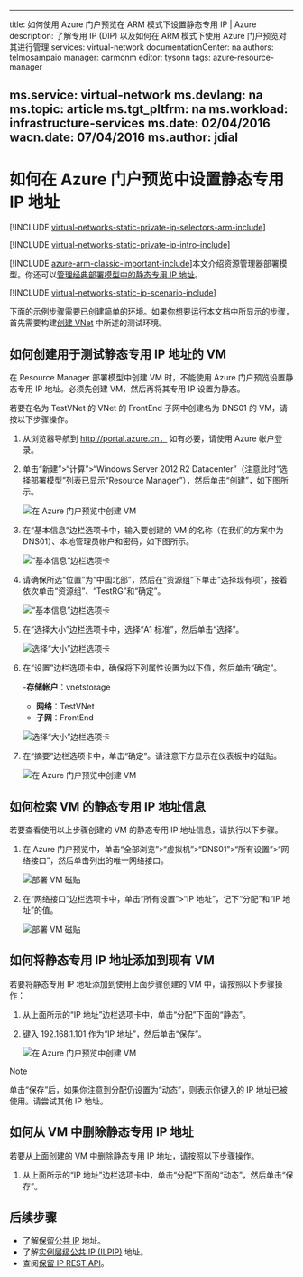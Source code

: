 <!-- ARM: tested -->

---
title: 如何使用 Azure 门户预览在 ARM 模式下设置静态专用 IP | Azure
description: 了解专用 IP (DIP) 以及如何在 ARM 模式下使用 Azure 门户预览对其进行管理
services: virtual-network
documentationCenter: na
authors: telmosampaio
manager: carmonm
editor: tysonn
tags: azure-resource-manager

ms.service: virtual-network
ms.devlang: na
ms.topic: article
ms.tgt_pltfrm: na
ms.workload: infrastructure-services
ms.date: 02/04/2016
wacn.date: 07/04/2016
ms.author: jdial
---

# 如何在 Azure 门户预览中设置静态专用 IP 地址

[!INCLUDE [virtual-networks-static-private-ip-selectors-arm-include](../../includes/virtual-networks-static-private-ip-selectors-arm-include.md)]

[!INCLUDE [virtual-networks-static-private-ip-intro-include](../../includes/virtual-networks-static-private-ip-intro-include.md)]

[!INCLUDE [azure-arm-classic-important-include](../../includes/azure-arm-classic-important-include.md)]本文介绍资源管理器部署模型。你还可以[管理经典部署模型中的静态专用 IP 地址](./virtual-networks-static-private-ip-classic-pportal.md)。

[!INCLUDE [virtual-networks-static-ip-scenario-include](../../includes/virtual-networks-static-ip-scenario-include.md)]

下面的示例步骤需要已创建简单的环境。如果你想要运行本文档中所显示的步骤，首先需要构建[创建 VNet](./virtual-networks-create-vnet-arm-pportal.md) 中所述的测试环境。

## 如何创建用于测试静态专用 IP 地址的 VM

在 Resource Manager 部署模型中创建 VM 时，不能使用 Azure 门户预览设置静态专用 IP 地址。必须先创建 VM，然后再将其专用 IP 设置为静态。

若要在名为 TestVNet 的 VNet 的 FrontEnd 子网中创建名为 DNS01 的 VM，请按以下步骤操作。

1. 从浏览器导航到 http://portal.azure.cn， 如有必要，请使用 Azure 帐户登录。
2. 单击“新建”>“计算”>“Windows Server 2012 R2 Datacenter”（注意此时“选择部署模型”列表已显示“Resource Manager”），然后单击“创建”，如下图所示。

    ![在 Azure 门户预览中创建 VM](./media/virtual-networks-static-ip-arm-pportal/figure01.png)

3. 在“基本信息”边栏选项卡中，输入要创建的 VM 的名称（在我们的方案中为 DNS01）、本地管理员帐户和密码，如下图所示。

    ![“基本信息”边栏选项卡](./media/virtual-networks-static-ip-arm-pportal/figure02.png)

4. 请确保所选“位置”为“中国北部”，然后在“资源组”下单击“选择现有项”，接着依次单击“资源组”、“TestRG”和“确定”。

    ![“基本信息”边栏选项卡](./media/virtual-networks-static-ip-arm-pportal/figure03.png)

5. 在“选择大小”边栏选项卡中，选择“A1 标准”，然后单击“选择”。

    ![选择“大小”边栏选项卡](./media/virtual-networks-static-ip-arm-pportal/figure04.png)

6. 在“设置”边栏选项卡中，确保将下列属性设置为以下值，然后单击“确定”。

    -**存储帐户**：vnetstorage
    - **网络**：TestVNet
    - **子网**：FrontEnd

    ![选择“大小”边栏选项卡](./media/virtual-networks-static-ip-arm-pportal/figure05.png)

7. 在“摘要”边栏选项卡中，单击“确定”。请注意下方显示在仪表板中的磁贴。

    ![在 Azure 门户预览中创建 VM](./media/virtual-networks-static-ip-arm-pportal/figure06.png)

## 如何检索 VM 的静态专用 IP 地址信息

若要查看使用以上步骤创建的 VM 的静态专用 IP 地址信息，请执行以下步骤。

1. 在 Azure 门户预览中，单击“全部浏览”>“虚拟机”>“DNS01”>“所有设置”>“网络接口”，然后单击列出的唯一网络接口。

    ![部署 VM 磁贴](./media/virtual-networks-static-ip-arm-pportal/figure07.png)

2. 在“网络接口”边栏选项卡中，单击“所有设置”>“IP 地址”，记下“分配”和“IP 地址”的值。

    ![部署 VM 磁贴](./media/virtual-networks-static-ip-arm-pportal/figure08.png)

## 如何将静态专用 IP 地址添加到现有 VM
若要将静态专用 IP 地址添加到使用上面步骤创建的 VM 中，请按照以下步骤操作：

1. 从上面所示的“IP 地址”边栏选项卡中，单击“分配”下面的“静态”。
2. 键入 192.168.1.101 作为“IP 地址”，然后单击“保存”。

    ![在 Azure 门户预览中创建 VM](./media/virtual-networks-static-ip-arm-pportal/figure09.png)

>[!NOTE]
> 单击“保存”后，如果你注意到分配仍设置为“动态”，则表示你键入的 IP 地址已被使用。请尝试其他 IP 地址。

## 如何从 VM 中删除静态专用 IP 地址
若要从上面创建的 VM 中删除静态专用 IP 地址，请按照以下步骤操作。

1. 从上面所示的“IP 地址”边栏选项卡中，单击“分配”下面的“动态”，然后单击“保存”。

## 后续步骤

- 了解[保留公共 IP](./virtual-networks-reserved-public-ip.md) 地址。
- 了解[实例层级公共 IP (ILPIP)](./virtual-networks-instance-level-public-ip.md) 地址。
- 查阅[保留 IP REST API](https://msdn.microsoft.com/zh-cn/library/azure/dn722420.aspx)。

<!---HONumber=Mooncake_0418_2016-->